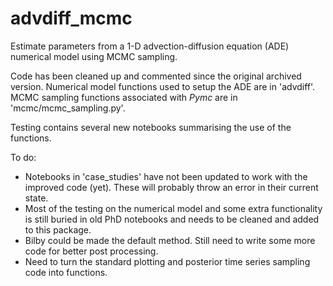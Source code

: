 # advdiff_mcmc

Estimate parameters from a 1-D advection-diffusion equation (ADE) numerical model using MCMC sampling. 

Code has been cleaned up and commented since the original archived version. Numerical model functions used to setup the ADE are in 'advdiff'. MCMC sampling functions associated with *Pymc* are in 'mcmc/mcmc_sampling.py'. 

Testing contains several new notebooks summarising the use of the functions. 

To do:
 - Notebooks in 'case_studies' have not been updated to work with the improved code (yet). These will probably throw an error in their current state.
 - Most of the testing on the numerical model and some extra functionality is still buried in old PhD notebooks and needs to be cleaned and added to this package. 
 - Bilby could be made the default method. Still need to write some more code for better post processing.
 - Need to turn the standard plotting and posterior time series sampling code into functions. 